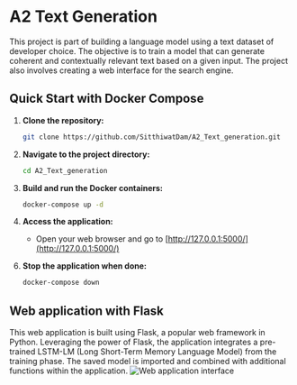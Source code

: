 # A2 Text Generation

This project is part of building a language model using a text dataset of developer choice. The
objective is to train a model that can generate coherent and contextually relevant text based on a given
input. The project also involves creating a web interface for the search engine.


## Quick Start with Docker Compose

1. **Clone the repository:**
    ```bash
    git clone https://github.com/SitthiwatDam/A2_Text_generation.git
    ```

2. **Navigate to the project directory:**
    ```bash
    cd A2_Text_generation
    ```

3. **Build and run the Docker containers:**
    ```bash
    docker-compose up -d
    ```

4. **Access the application:**
    - Open your web browser and go to [http://127.0.0.1:5000/](http://127.0.0.1:5000/)

<!-- 5. **Submit a search:**
    - Enter a word in the text area.
    - Click the "Submit" button. -->

6. **Stop the application when done:**
    ```bash
    docker-compose down
    ```


## Web application with Flask
This web application is built using Flask, a popular web framework in Python. Leveraging the power of Flask, the application integrates a pre-trained LSTM-LM (Long Short-Term Memory Language Model) from the training phase. The saved model is imported and combined with additional functions within the application. 
![Web application interface](/A2_Text_generation/a2.png)



